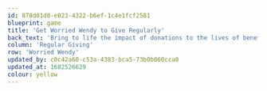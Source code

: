 ```yaml
---
id: 878d01d8-e023-4322-b6ef-1c4e1fcf2581
blueprint: game
title: 'Get Worried Wendy to Give Regularly'
back_text: 'Bring to life the impact of donations to the lives of beneficiaries on the ground'
column: 'Regular Giving'
row: 'Worried Wendy'
updated_by: c0c42a60-c53a-4383-bca5-73b0b060cca0
updated_at: 1682526629
colour: yellow
---
```

